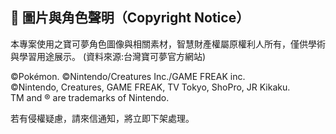 ## 📢 圖片與角色聲明（Copyright Notice）

本專案使用之寶可夢角色圖像與相關素材，智慧財產權屬原權利人所有，僅供學術與學習用途展示。
(資料來源:台灣寶可夢官方網站)

©Pokémon. ©Nintendo/Creatures Inc./GAME FREAK inc.  
©Nintendo, Creatures, GAME FREAK, TV Tokyo, ShoPro, JR Kikaku.  
TM and ® are trademarks of Nintendo.

若有侵權疑慮，請來信通知，將立即下架處理。

